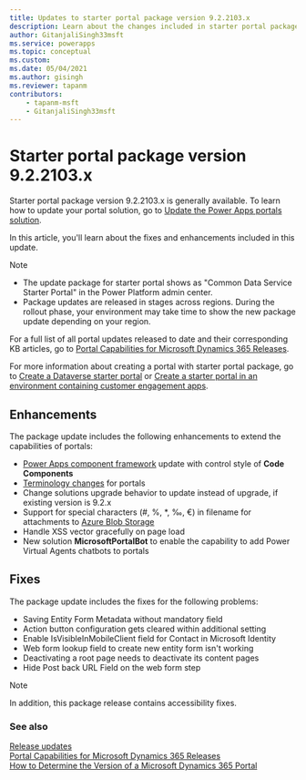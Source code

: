 ```yaml
---
title: Updates to starter portal package version 9.2.2103.x
description: Learn about the changes included in starter portal package version 9.2.2103, including problem fixes and enhancements to extend the capabilities of portals.
author: GitanjaliSingh33msft
ms.service: powerapps
ms.topic: conceptual
ms.custom: 
ms.date: 05/04/2021
ms.author: gisingh
ms.reviewer: tapanm
contributors:
    - tapanm-msft
    - GitanjaliSingh33msft
---
```


# Starter portal package version 9.2.2103.x

Starter portal package version 9.2.2103.x is generally available. To learn how to update your portal solution, go to [Update the Power Apps portals solution](../admin/update-portal-solution.md).

In this article, you'll learn about the fixes and enhancements included in this update.

> [!NOTE]
> - The update package for starter portal shows as "Common Data Service Starter Portal" in the Power Platform admin center.
> - Package updates are released in stages across regions. During the rollout phase, your environment may take time to show the new package update depending on your region.

For a full list of all portal updates released to date and their corresponding KB articles, go to [Portal Capabilities for Microsoft Dynamics 365 Releases](https://support.microsoft.com/topic/portal-capabilities-for-microsoft-dynamics-365-releases-81f5fcc9-ef72-8b2e-5b4b-29e9840fb5c4).

For more information about creating a portal with starter portal package, go to [Create a Dataverse starter portal](../create-portal.md) or [Create a starter portal in an environment containing customer engagement apps](../create-dynamics-portal.md).

## Enhancements

The package update includes the following enhancements to extend the capabilities of portals:

- [Power Apps component framework](../../../developer/component-framework/overview.md) update with control style of **Code Components**
- [Terminology changes](../terminology-changes.md) for portals
- Change solutions upgrade behavior to update instead of upgrade, if existing version is 9.2.x
- Support for special characters (\#, %, \*, ‰, €) in filename for attachments to [Azure Blob Storage](../enable-azure-storage.md)
- Handle XSS vector gracefully on page load
- New solution **MicrosoftPortalBot** to enable the capability to add Power Virtual Agents chatbots to portals

## Fixes

The package update includes the fixes for the following problems:

- Saving Entity Form Metadata without mandatory field
- Action button configuration gets cleared within additional setting
- Enable IsVisibleInMobileClient field for Contact in Microsoft Identity
- Web form lookup field to create new entity form isn't working
- Deactivating a root page needs to deactivate its content pages
- Hide Post back URL Field on the web form step

> [!NOTE]
> In addition, this package release contains accessibility fixes.

### See also

[Release updates](../release-updates.md) <br>
[Portal Capabilities for Microsoft Dynamics 365 Releases](https://support.microsoft.com/topic/portal-capabilities-for-microsoft-dynamics-365-releases-81f5fcc9-ef72-8b2e-5b4b-29e9840fb5c4) <br>
[How to Determine the Version of a Microsoft Dynamics 365 Portal](https://support.microsoft.com/topic/how-to-determine-the-version-of-a-microsoft-dynamics-365-portal-d2400fdc-b1dd-597b-feab-87abc805325e)

